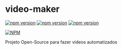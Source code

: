 # video-maker
[![npm version](https://badge.fury.io/js/package.svg)](https://badge.fury.io/js/package)
[![npm version](https://badge.fury.io/js/sbd.svg)](https://badge.fury.io/js/sbd)
[![npm version](https://badge.fury.io/js/readline-sync.svg)](https://badge.fury.io/js/readline-sync)

[![NPM](https://nodei.co/npm/algorithmia.png?downloads=true&downloadRank=true&stars=true)](https://nodei.co/npm/algorithmia/)

Projeto Open-Source para fazer videos automatizados
